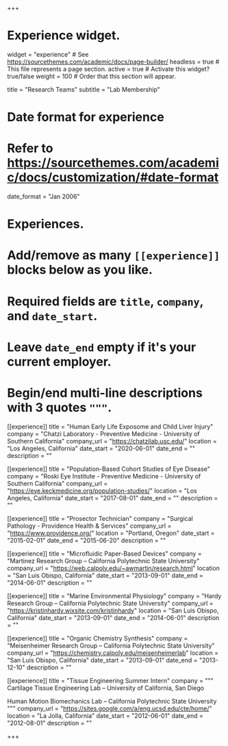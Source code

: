 +++
# Experience widget.
widget = "experience"  # See https://sourcethemes.com/academic/docs/page-builder/
headless = true  # This file represents a page section.
active = true  # Activate this widget? true/false
weight = 100  # Order that this section will appear.

title = "Research Teams"
subtitle = "Lab Membership"

# Date format for experience
#   Refer to https://sourcethemes.com/academic/docs/customization/#date-format
date_format = "Jan 2006"

# Experiences.
#   Add/remove as many `[[experience]]` blocks below as you like.
#   Required fields are `title`, `company`, and `date_start`.
#   Leave `date_end` empty if it's your current employer.
#   Begin/end multi-line descriptions with 3 quotes `"""`.
[[experience]]
  title = "Human Early Life Exposome and Child Liver Injury"
  company = "Chatzi Laboratory - Preventive Medicine - University of Southern California"
  company_url = "https://chatzilab.usc.edu/"
  location = "Los Angeles, California"
  date_start = "2020-06-01"
  date_end = ""
  description = ""

[[experience]]
  title = "Population-Based Cohort Studies of Eye Disease"
  company = "Roski Eye Institute - Preventive Medicine - University of Southern California"
  company_url = "https://eye.keckmedicine.org/population-studies/"
  location = "Los Angeles, California"
  date_start = "2017-08-01"
  date_end = ""
  description = ""

[[experience]]
  title = "Prosector Technician"
  company = "Surgical Pathology - Providence Health & Services"
  company_url = "https://www.providence.org/"
  location = "Portland, Oregon"
  date_start = "2015-02-01"
  date_end = "2015-06-20"
  description = ""
  
[[experience]]
  title = "Microfluidic Paper-Based Devices"
  company = "Martinez Research Group – California Polytechnic State University"
  company_url = "https://web.calpoly.edu/~awmartin/research.html"
  location = "San Luis Obispo, California"
  date_start = "2013-09-01"
  date_end = "2014-06-01"
  description = ""

[[experience]]
  title = "Marine Environmental Physiology"
  company = "Hardy Research Group – California Polytechnic State University"
  company_url = "https://kristinhardy.wixsite.com/kristinhardy"
  location = "San Luis Obispo, California"
  date_start = "2013-09-01"
  date_end = "2014-06-01"
  description = ""

[[experience]]
  title = "Organic Chemistry Synthesis"
  company = "Meisenheimer Research Group – California Polytechnic State University"
  company_url = "https://chemistry.calpoly.edu/meisenheimerlab"
  location = "San Luis Obispo, California"
  date_start = "2013-09-01"
  date_end = "2013-12-10"
  description = ""

[[experience]]
  title = "Tissue Engineering Summer Intern"
  company = """
  Cartilage Tissue Engineering Lab – University of California, San Diego
  
  Human Motion Biomechanics Lab – California Polytechnic State University
  """
  company_url = "https://sites.google.com/a/eng.ucsd.edu/cte/home/"
  location = "La Jolla, California"
  date_start = "2012-06-01"
  date_end = "2012-08-01"
  description = ""

+++
